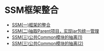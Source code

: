 # SSM框架整合
+ [SSM(一)框架的整合](https://blog.csdn.net/cos18661062156/article/details/80834824 "框架的整合")
+ [SSM(二)抽取Parent项目，实现jar包统一管理](https://blog.csdn.net/cos18661062156/article/details/80837892 "抽取Parent项目，实现jar包统一管理")
+ [SSM(三)公共Common模块的抽离(1)](https://blog.csdn.net/cos18661062156/article/details/80839489 "公共Common模块的抽离")
+ [SSM(三)公共Common模块的抽离(2)](https://blog.csdn.net/cos18661062156/article/details/80852033 "公共Common模块的抽离")